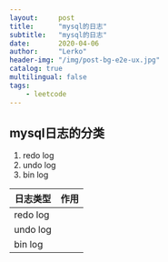 ```yaml
---
layout:     post
title:      "mysql的日志"
subtitle:   "mysql的日志"
date:       2020-04-06
author:     "Lerko"
header-img: "/img/post-bg-e2e-ux.jpg"
catalog: true
multilingual: false
tags:
    - leetcode
---
```


## mysql日志的分类

1. redo log
2. undo log
4. bin log


|  日志类型 |  作用 |
|---|---|
| redo log  |   |
| undo log  |   |
| bin log  |   |

